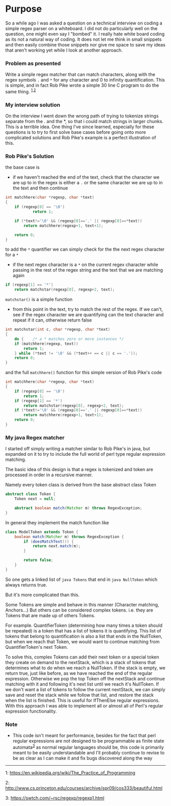 # Purpose

So a while ago I was asked a question on a technical interview on coding a simple regex parser on a whiteboard. I did not
do particularly well on the question, one might even say I "bombed" it.  I really hate white board coding as its not a
natural way of coding.  It does not let me think in small snippets and then easily combine those snippets nor give me space
to save my ideas that aren't working yet while I look at another approach.

### Problem as presented

Write a simple regex matcher that can match characters, along with the regex symbols `.` and `*` for any character and 0
to infinity quantification.  This is simple, and in fact Rob Pike wrote a simple 30 line C program to do the same thing.
<sup>[1](#myfootnote1)</sup><sup>,</sup><sup>[2](#myfootnote2)</sup>

### My interview solution

On the interview I went down the wrong path of trying to tokenize strings separate from the . and the *, so that i could
match strings in larger chunks.  This is a terrible idea.  One thing I've since learned, especially for these questions
is to try to first solve base cases before going onto more complicated solutions and Rob Pike's example is a perfect
illustration of this.

### Rob Pike's Solution

the base case is

 - if we haven't reached the end of the text, check that the character we are up to in the regex is either a `.` or the
 same character we are up to in the text and then continue

```c
int matchhere(char *regexp, char *text)
{
    if (regexp[0] == '\0')
            return 1;

    if (*text!='\0' && (regexp[0]=='.' || regexp[0]==*text))
        return matchhere(regexp+1, text+1);

    return 0;
}
```

to add the `*` quantifier we can simply check for the the next regex character for a `*`

 - if the next regex character is a `*` on the current regex character while passing in the rest of the regex string and
 the text that we are matching again

```c
if (regexp[1] == '*')
    return matchstar(regexp[0], regexp+2, text);
```

`matchstar()` is a simple function

 - from this point in the text, try to match the rest of the regex.  If we can't, see if the regex character we are
 quantifying can the text character and repeat if it can, otherwise return false

```c
int matchstar(int c, char *regexp, char *text)
{
    do {    /* a * matches zero or more instances */
    if (matchhere(regexp, text))
        return 1;
    } while (*text != '\0' && (*text++ == c || c == '.'));
    return 0;
}
```

and the full `matchhere()` function for this simple version of Rob Pike's code

```c
int matchhere(char *regexp, char *text)
{
    if (regexp[0] == '\0')
        return 1;
    if (regexp[1] == '*')
        return matchstar(regexp[0], regexp+2, text);
    if (*text!='\0' && (regexp[0]=='.' || regexp[0]==*text))
        return matchhere(regexp+1, text+1);
    return 0;
}
```

### My java Regex matcher

I started off simply writing a matcher similar to Rob Pike's in java, but expanded on it to try to include the full world of
perl type regular expression matching.

The basic idea of this design is that a regex is tokenized and token are processed in order in a recursive manner.

Namely every token class is derived from the base abstract class Token

```java
abstract class Token {
    Token next = null;

    abstract boolean match(Matcher m) throws RegexException;
}
```

In general they implement the match function like

```java
class ModelToken extends Token {
    boolean match(Matcher m) throws RegexException {
        if (doesMatchText()) {
            return next.match(m);
        }

        return false;
    }
}
```

So one gets a linked list of ```java Tokens``` that end in ```java NullToken``` which always returns true.

But it's more complicated than this.

Some Tokens are simple and behave in this manner (Character matching, Anchors...) But others can be considered complex
tokens. i.e. they are Tokens that are made up of others Tokens.

For example.  QuantifierToken (determining how many times a token should be repeated) is a token that has a list of tokens
it is quantifying.  This list of tokens that belong to quantification is also a list that ends in the NullToken, but when
we reach that Token, we would want to continue matching from QuantifierToken's next Token.

To solve this, complex Tokens can add their next token or a special token they create on demand to the nextStack, which
is a stack of tokens that determines what to do when we reach a NullToken.  If the stack is empty, we return true, just
like before, as we have reached the end of the regular expression.  Otherwise we pop the top Token off the nextStack and
continue matching with it and following it's next list until we reach it's NullToken.  If we don't want a list of tokens
to follow the current nextStack, we can simply save and reset the stack while we follow that list, and restore the stack
when the list is finished.  This is useful for IfThenElse regular expressions.  With this approach I was able to implement
all or almost all of Perl's regular expression functionality.


### Note

- This code isn't meant for performance, besides for the fact that perl regular expressions are not designed to be programmable
as finite state automata<sup>[3](#myfootnote3)</sup> as normal regular languages should be,  this code is primarily meant to
be easily understandable and I'll probably continue to revise to be as clear as I can make it and fix bugs discovered along the way

---
<a name="myfootnote1">1</a>: https://en.wikipedia.org/wiki/The_Practice_of_Programming

<a name="myfootnote2">2</a>: http://www.cs.princeton.edu/courses/archive/spr09/cos333/beautiful.html

<a name="myfootnote3">3</a>: https://swtch.com/~rsc/regexp/regexp1.html
